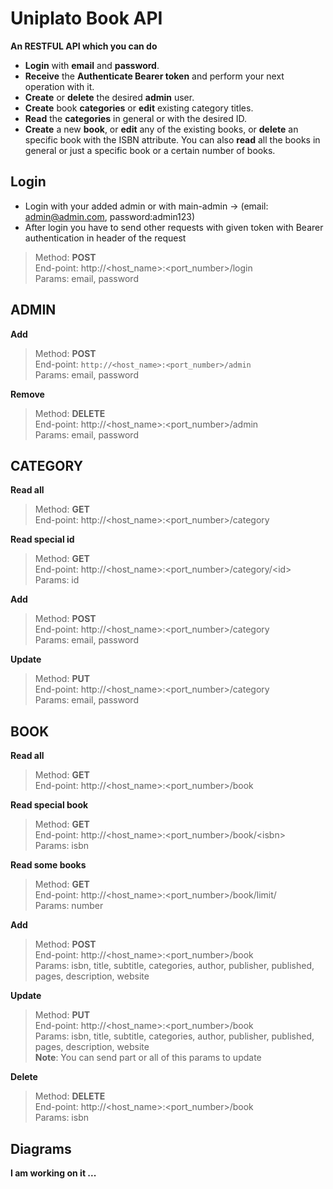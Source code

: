# Uniplato Book API

**An RESTFUL API which you can do**

- **Login** with **email** and **password**.
- **Receive** the **Authenticate Bearer token** and perform your next operation with it.
- **Create** or **delete** the desired **admin** user.
- **Create** book **categories** or **edit** existing category titles.
- **Read** the **categories** in general or with the desired ID.
- **Create** a new **book**, or **edit** any of the existing books, or **delete** an specific book with the ISBN attribute. You can also **read** all the books in general or just a specific book or a certain number of books.

## Login

- Login with your added admin or with main-admin -> (email: admin@admin.com, password:admin123)
- After login you have to send other requests with given token with Bearer authentication in header of the request

> Method: **POST**  
> End-point: http://<host_name>:<port_number>/login  
> Params: email, password

## ADMIN

**Add**

> Method: **POST**  
> End-point: `http://<host_name>:<port_number>/admin`  
> Params: email, password

**Remove**

> Method: **DELETE**  
> End-point: http://<host_name>:<port_number>/admin  
> Params: email, password

## CATEGORY

**Read all**

> Method: **GET**  
> End-point: http://<host_name>:<port_number>/category

**Read special id**

> Method: **GET**  
> End-point: http://<host_name>:<port_number>/category/\<id>  
> Params: id

**Add**

> Method: **POST**  
> End-point: http://<host_name>:<port_number>/category  
> Params: email, password

**Update**

> Method: **PUT**  
> End-point: http://<host_name>:<port_number>/category  
> Params: email, password

## BOOK

**Read all**

> Method: **GET**  
> End-point: http://<host_name>:<port_number>/book

**Read special book**

> Method: **GET**  
> End-point: http://<host_name>:<port_number>/book/\<isbn>  
> Params: isbn

**Read some books**

> Method: **GET**  
> End-point: http://<host_name>:<port_number>/book/limit\/<number>  
> Params: number

**Add**

> Method: **POST**  
> End-point: http://<host_name>:<port_number>/book  
> Params: isbn, title, subtitle, categories, author, publisher, published, pages, description, website

**Update**

> Method: **PUT**  
> End-point: http://<host_name>:<port_number>/book  
> Params: isbn, title, subtitle, categories, author, publisher, published, pages, description, website  
> **Note**: You can send part or all of this params to update

**Delete**

> Method: **DELETE**  
> End-point: http://<host_name>:<port_number>/book  
> Params: isbn

## Diagrams

**I am working on it ...**
